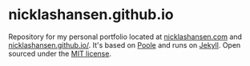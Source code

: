 # nicklashansen.github.io

Repository for my personal portfolio located at [nicklashansen.com](nicklashansen.com) and [nicklashansen.github.io/](nicklashansen.github.io/). It's based on [Poole](http://getpoole.com) and runs on [Jekyll](http://jekyllrb.com). Open sourced under the [MIT license](LICENSE.md).
